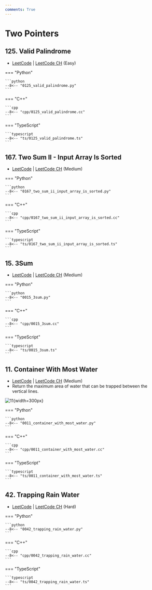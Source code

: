 ```yaml
---
comments: True
---
```


# Two Pointers

## 125. Valid Palindrome

-  [LeetCode](https://leetcode.com/problems/valid-palindrome/) | [LeetCode CH](https://leetcode.cn/problems/valid-palindrome/) (Easy)

=== "Python"

    ```python
    --8<-- "0125_valid_palindrome.py"
    ```

=== "C++"

    ```cpp
    --8<-- "cpp/0125_valid_palindrome.cc"
    ```

=== "TypeScript"

    ```typescript
    --8<-- "ts/0125_valid_palindrome.ts"
    ```

## 167. Two Sum II - Input Array Is Sorted

-  [LeetCode](https://leetcode.com/problems/two-sum-ii-input-array-is-sorted/) | [LeetCode CH](https://leetcode.cn/problems/two-sum-ii-input-array-is-sorted/) (Medium)

=== "Python"

    ```python
    --8<-- "0167_two_sum_ii_input_array_is_sorted.py"
    ```

=== "C++"

    ```cpp
    --8<-- "cpp/0167_two_sum_ii_input_array_is_sorted.cc"
    ```

=== "TypeScript"

    ```typescript
    --8<-- "ts/0167_two_sum_ii_input_array_is_sorted.ts"
    ```

## 15. 3Sum

-  [LeetCode](https://leetcode.com/problems/3sum/) | [LeetCode CH](https://leetcode.cn/problems/3sum/) (Medium)

=== "Python"

    ```python
    --8<-- "0015_3sum.py"
    ```

=== "C++"

    ```cpp
    --8<-- "cpp/0015_3sum.cc"
    ```

=== "TypeScript"

    ```typescript
    --8<-- "ts/0015_3sum.ts"
    ```

## 11. Container With Most Water

-  [LeetCode](https://leetcode.com/problems/container-with-most-water/) | [LeetCode CH](https://leetcode.cn/problems/container-with-most-water/) (Medium)
-   Return the maximum area of water that can be trapped between the vertical lines.

![11](https://s3-lc-upload.s3.amazonaws.com/uploads/2018/07/17/question_11.jpg){width=300px}

=== "Python"

    ```python
    --8<-- "0011_container_with_most_water.py"
    ```

=== "C++"

    ```cpp
    --8<-- "cpp/0011_container_with_most_water.cc"
    ```

=== "TypeScript"

    ```typescript
    --8<-- "ts/0011_container_with_most_water.ts"
    ```

## 42. Trapping Rain Water

-  [LeetCode](https://leetcode.com/problems/trapping-rain-water/) | [LeetCode CH](https://leetcode.cn/problems/trapping-rain-water/) (Hard)

=== "Python"

    ```python
    --8<-- "0042_trapping_rain_water.py"
    ```

=== "C++"

    ```cpp
    --8<-- "cpp/0042_trapping_rain_water.cc"
    ```

=== "TypeScript"

    ```typescript
    --8<-- "ts/0042_trapping_rain_water.ts"
    ```
